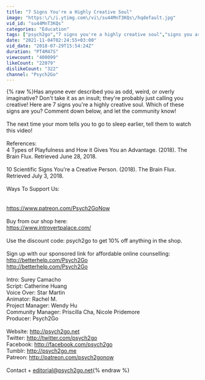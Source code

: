 ```yaml
---
title: "7 Signs You're a Highly Creative Soul"
image: "https:\/\/i.ytimg.com\/vi\/su44MnT3KQs\/hqdefault.jpg"
vid_id: "su44MnT3KQs"
categories: "Education"
tags: ["psych2go","7 signs you're a highly creative soul","signs you are a creative soul"]
date: "2021-11-04T02:24:55+03:00"
vid_date: "2018-07-29T15:54:24Z"
duration: "PT4M47S"
viewcount: "400099"
likeCount: "22079"
dislikeCount: "322"
channel: "Psych2Go"
---
```

{% raw %}Has anyone ever described you as odd, weird, or overly imaginative? Don't take it as an insult; they're probably just calling you creative! Here are 7 signs you're a highly creative soul. Which of these signs are you? Comment down below, and let the community know!<br /><br />The next time your mom tells you to go to sleep earlier, tell them to watch this video! <br /><br />References:<br />4 Types of Playfulness and How it Gives You an Advantage. (2018). The Brain Flux. Retrieved June 28, 2018.<br /><br />10 Scientific Signs You're a Creative Person. (2018). The Brain Flux. Retrieved July 3, 2018.<br /><br />Ways To Support Us: <br /><br /><br /><a rel="nofollow" target="blank" href="https://www.patreon.com/Psych2GoNow">https://www.patreon.com/Psych2GoNow</a><br /><br />Buy from our shop here: <br /><a rel="nofollow" target="blank" href="https://www.introvertpalace.com/">https://www.introvertpalace.com/</a><br /><br />Use the discount code: psych2go to get 10% off anything in the shop. <br /><br />Sign up with our sponsored link for affordable online counselling: <br /><a rel="nofollow" target="blank" href="http://betterhelp.com/Psych2Go">http://betterhelp.com/Psych2Go</a> <br /><a rel="nofollow" target="blank" href="http://betterhelp.com/Psych2Go">http://betterhelp.com/Psych2Go</a> <br /><br />Intro: Surey Camacho<br />Script: Catherine Huang<br />Voice Over: Star Martin<br />Animator: Rachel M.<br />Project Manager: Wendy Hu<br />Community Manager: Priscilla Cha, Nicole Pridemore<br />Producer: Psych2Go<br /><br />Website: <a rel="nofollow" target="blank" href="http://psych2go.net">http://psych2go.net</a><br />Twitter: <a rel="nofollow" target="blank" href="http://twitter.com/psych2go">http://twitter.com/psych2go</a><br />Facebook: <a rel="nofollow" target="blank" href="http://facebook.com/psych2go">http://facebook.com/psych2go</a><br />Tumblr: <a rel="nofollow" target="blank" href="http://psych2go.me">http://psych2go.me</a><br />Patreon: <a rel="nofollow" target="blank" href="http://patreon.com/psych2gonow">http://patreon.com/psych2gonow</a><br /><br />Contact + editorial@psych2go.net{% endraw %}

